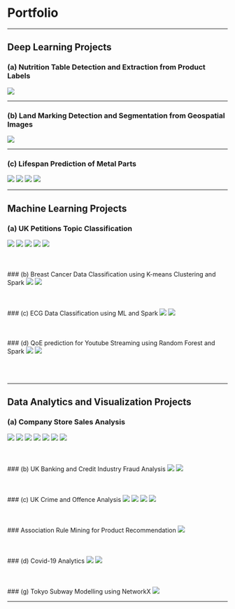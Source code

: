 # Portfolio

---

## Deep Learning Projects 

### (a) Nutrition Table Detection and Extraction from Product Labels
<img src="images/val_batch2_pred.jpg?raw=true"/>

---
### (b) Land Marking Detection and Segmentation from Geospatial Images
<img src="images/forportfolio.png?raw=true"/>

---
### (c) Lifespan Prediction of Metal Parts
<img src="images/DTprediction.png?raw=true"/>
<img src="images/elbowmethod.png?raw=true"/>
<img src="images/gridcvGB.png?raw=true"/>
<img src="images/tuningNN.png?raw=true"/>

---

## Machine Learning Projects

### (a) UK Petitions Topic Classification
<img src="images/petition_topics.png?raw=true"/>
<img src="images/frequent_bigrams.png?raw=true"/>
<img src="images/text_frequency.png?raw=true"/>
<img src="images/class_report_SGD.png?raw=true"/>
<img src="images/class_report_linearSVC.png?raw=true"/><br /><br /><br /><br />
### (b) Breast Cancer Data Classification using K-means Clustering and Spark
<img src="images/bckmeans.png?raw=true"/>
<img src="images/bckmeanss.png?raw=true"/><br /><br /><br /><br />
### (c) ECG Data Classification using ML and Spark
<img src="images/actual.PNG?raw=true"/>
<img src="images/kmeans.PNG?raw=true"/><br /><br /><br /><br />
### (d) QoE prediction for Youtube Streaming using Random Forest and Spark
<img src="images/qoeheatmap.png?raw=true"/>
<img src="images/qoeprcurve.png?raw=true"/><br /><br /><br /><br />

---

## Data Analytics and Visualization Projects

### (a) Company Store Sales Analysis
<img src="images/volume_segmentation.png?raw=true"/>
<img src="images/dailyCustomers_40 stores.png?raw=true"/>
<img src="images/low_volume_stores.PNG?raw=true"/>
<img src="images/high_and_medium_volume.png?raw=true"/>
<img src="images/heatmap_40stores.png?raw=true"/>
<img src="images/boxplots_new.png?raw=true"/>
<img src="images/radar_subplots_new.png?raw=true"/><br /><br /><br /><br />
### (b) UK Banking and Credit Industry Fraud Analysis
<img src="images/Advancefeefraud.png?raw=true"/>
<img src="images/consumerfraud.png?raw=true"/><br /><br /><br /><br />
### (c) UK Crime and Offence Analysis
<img src="images/areavsoffences.png?raw=true"/>
<img src="images/areavspoplrate.png?raw=true"/>
<img src="images/df2areavsoffence.png?raw=true"/>
<img src="images/df2areavspoplrate.png?raw=true"/><br /><br /><br /><br />
### Association Rule Mining for Product Recommendation
<img src="images/marketbasket.PNG?raw=true"/><br /><br /><br /><br />
### (d) Covid-19 Analytics
<img src="images/covid1.PNG?raw=true"/>
<img src="images/covid2.PNG?raw=true"/><br /><br /><br /><br />
### (g) Tokyo Subway Modelling using NetworkX
<img src="images/nodes.png?raw=true"/>

---
